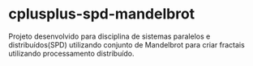 # cplusplus-spd-mandelbrot

Projeto desenvolvido para disciplina de sistemas paralelos e distribuídos(SPD) utilizando conjunto de Mandelbrot para criar fractais utilizando processamento distribuído.